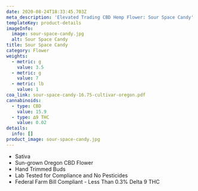 ```yaml
---
date: 2020-08-24T18:33:45.703Z
meta_description: 'Elevated Trading CBD Hemp Flower: Sour Space Candy'
templateKey: product-details
imageInfo:
  image: sour-space-candy.jpg
  alt: Sour Space Candy
title: Sour Space Candy
category: Flower
weights:
  - metric: g
    value: 3.5
  - metric: g
    value: 7
  - metric: lb
    value: 1
coa_link: sour-space-candy-16.75-cultivar-oregon.pdf
cannabinoids:
  - type: CBD
    value: 15.9
  - type: ∆9 THC
    value: 0.02
details:
  info: []
product_image: sour-space-candy.jpg
---
```


- Sativa
- Sun-grown Oregon CBD Flower
- Hand Trimmed Buds
- Lab Tested for Compliance and No Pesticides
- Federal Farm Bill Compliant - Less Than 0.3% Delta 9 THC
